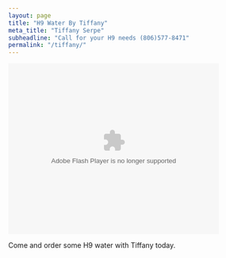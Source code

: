 ```yaml
---
layout: page
title: "H9 Water By Tiffany"
meta_title: "Tiffany Serpe"
subheadline: "Call for your H9 needs (806)577-8471"
permalink: "/tiffany/"
---
```


<object width="425" height="344">
<param name="movie" value="http://www.youtube.com/v/u1zgFlCw8Aw?fs=1"</param>
<param name="allowFullScreen" value="true"></param>
<param name="allowScriptAccess" value="always"></param>
<embed src="https://www.youtube.com/watch?v=Fxb2HOm7bgI"
  type="application/x-shockwave-flash"
  allowfullscreen="true"
  allowscriptaccess="always"
  width="425" height="344">
</embed>
</object>

<p> Come and order some H9 water with Tiffany today. </p>